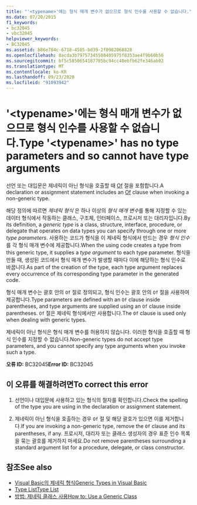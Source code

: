 ```yaml
---
title: "'<typename>'에는 형식 매개 변수가 없으므로 형식 인수를 사용할 수 없습니다."
ms.date: 07/20/2015
f1_keywords:
- bc32045
- vbc32045
helpviewer_keywords:
- BC32045
ms.assetid: b86e784c-6718-4585-bd39-2f0982068828
ms.openlocfilehash: 8acda3b79757345508405975f8353ae4f9b60b56
ms.sourcegitcommit: bf5c5850654187705bc94cc40ebfb62fe346ab02
ms.translationtype: MT
ms.contentlocale: ko-KR
ms.lasthandoff: 09/23/2020
ms.locfileid: "91093942"
---
```

# <a name="type-typename-has-no-type-parameters-and-so-cannot-have-type-arguments"></a><span data-ttu-id="c7e3b-102">'\<typename>'에는 형식 매개 변수가 없으므로 형식 인수를 사용할 수 없습니다.</span><span class="sxs-lookup"><span data-stu-id="c7e3b-102">Type '\<typename>' has no type parameters and so cannot have type arguments</span></span>

<span data-ttu-id="c7e3b-103">선언 또는 대입문은 제네릭이 아닌 형식을 호출할 때 [Of](../language-reference/statements/of-clause.md) 절을 포함합니다.</span><span class="sxs-lookup"><span data-stu-id="c7e3b-103">A declaration or assignment statement includes an [Of](../language-reference/statements/of-clause.md) clause when invoking a non-generic type.</span></span>  
  
 <span data-ttu-id="c7e3b-104">해당 정의에 따르면 *제네릭 형식* 은 하나 이상의 *형식 매개 변수*를 통해 지정할 수 있는 데이터 형식에서 작동하는 클래스, 구조체, 인터페이스, 프로시저 또는 대리자입니다.</span><span class="sxs-lookup"><span data-stu-id="c7e3b-104">By its definition, a *generic type* is a class, structure, interface, procedure, or delegate that operates on data types you can specify through one or more *type parameters*.</span></span> <span data-ttu-id="c7e3b-105">사용하는 코드가 형식을 이 제네릭 형식에서 만드는 경우 *형식 인수* 를 각 형식 매개 변수에 제공합니다.</span><span class="sxs-lookup"><span data-stu-id="c7e3b-105">When the using code creates a type from this generic type, it supplies a *type argument* to each type parameter.</span></span> <span data-ttu-id="c7e3b-106">형식을 만들 때, 생성된 코드에서 형식 매개 변수가 발생할 때마다 이에 해당하는 형식 인수로 바꿉니다.</span><span class="sxs-lookup"><span data-stu-id="c7e3b-106">As part of the creation of the type, each type argument replaces every occurrence of its corresponding type parameter in the generated code.</span></span>  
  
 <span data-ttu-id="c7e3b-107">형식 매개 변수는 괄호 안의 `Of` 절로 정의되고, 형식 인수는 괄호 안의 `Of` 절을 사용하여 제공합니다.</span><span class="sxs-lookup"><span data-stu-id="c7e3b-107">Type parameters are defined with an `Of` clause inside parentheses, and type arguments are supplied using an `Of` clause inside parentheses.</span></span> <span data-ttu-id="c7e3b-108">`Of` 절은 제네릭 형식에서만 사용합니다.</span><span class="sxs-lookup"><span data-stu-id="c7e3b-108">The `Of` clause is used only when dealing with generic types.</span></span>  
  
 <span data-ttu-id="c7e3b-109">제네릭이 아닌 형식은 형식 매개 변수를 허용하지 않습니다. 이러한 형식을 호출할 때 형식 인수를 지정할 수 없습니다.</span><span class="sxs-lookup"><span data-stu-id="c7e3b-109">Non-generic types do not accept type parameters, and you cannot specify any type arguments when you invoke such a type.</span></span>  
  
 <span data-ttu-id="c7e3b-110">**오류 ID:** BC32045</span><span class="sxs-lookup"><span data-stu-id="c7e3b-110">**Error ID:** BC32045</span></span>  
  
## <a name="to-correct-this-error"></a><span data-ttu-id="c7e3b-111">이 오류를 해결하려면</span><span class="sxs-lookup"><span data-stu-id="c7e3b-111">To correct this error</span></span>  
  
1. <span data-ttu-id="c7e3b-112">선언이나 대입문에 사용하고 있는 형식의 철자를 확인합니다.</span><span class="sxs-lookup"><span data-stu-id="c7e3b-112">Check the spelling of the type you are using in the declaration or assignment statement.</span></span>  
  
2. <span data-ttu-id="c7e3b-113">제네릭이 아닌 형식을 호출하는 경우 `Of` 절 및 해당 괄호가 있으면 이를 제거합니다.</span><span class="sxs-lookup"><span data-stu-id="c7e3b-113">If you are invoking a non-generic type, remove the `Of` clause and its parentheses, if any.</span></span> <span data-ttu-id="c7e3b-114">프로시저, 대리자 또는 클래스 생성자의 경우 표준 인수 목록을 묶는 괄호를 제거하지 마세요.</span><span class="sxs-lookup"><span data-stu-id="c7e3b-114">Do not remove parentheses surrounding a standard argument list for a procedure, delegate, or class constructor.</span></span>  
  
## <a name="see-also"></a><span data-ttu-id="c7e3b-115">참조</span><span class="sxs-lookup"><span data-stu-id="c7e3b-115">See also</span></span>

- [<span data-ttu-id="c7e3b-116">Visual Basic의 제네릭 형식</span><span class="sxs-lookup"><span data-stu-id="c7e3b-116">Generic Types in Visual Basic</span></span>](../programming-guide/language-features/data-types/generic-types.md)
- [<span data-ttu-id="c7e3b-117">Type List</span><span class="sxs-lookup"><span data-stu-id="c7e3b-117">Type List</span></span>](../language-reference/statements/type-list.md)
- [<span data-ttu-id="c7e3b-118">방법: 제네릭 클래스 사용</span><span class="sxs-lookup"><span data-stu-id="c7e3b-118">How to: Use a Generic Class</span></span>](../programming-guide/language-features/data-types/how-to-use-a-generic-class.md)
